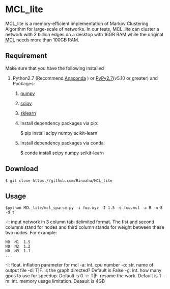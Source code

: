 # MCL_lite
MCL_lite is a memory-efficient implementation of Markov Clustering Algorithm for large-scale of networks. In our tests, MCL_lite can cluster a network with 2 billion edges on a desktop with 16GB RAM while the original [MCL](https://micans.org/mcl/ "https://micans.org/mcl/") needs more than 100GB RAM.

## Requirement

Make sure that you have the following installed

1. Python2.7 (Recommend [Anaconda](https://www.continuum.io/downloads#linux "https://www.continuum.io/downloads#linux" ) ) or [PyPy2.7](http://pypy.org/download.html "http:/
/pypy.org/download.html")(v5.10 or greater) and Packages:
    1. [numpy](http://www.numpy.org/ "http://www.numpy.org/")
    2. [scipy](https://www.scipy.org/ "https://www.scipy.org/")
    3. [sklearn](http://scikit-learn.org/stable/ "http://scikit-learn.org/stable/")
    4. Install dependency packages via pip:

        $ pip install scipy numpy scikit-learn

    5. Install dependency packages via conda:

        $ conda install scipy numpy scikit-learn


## Download

    $ git clone https://github.com/Rinoahu/MCL_lite

## Usage

    $python MCL_lite/mcl_sparse.py -i foo.xyz -I 1.5 -o foo.mcl -a 8 -m 8 -d t

-i: input network in 3 column tab-delimited format. The fist and second columns stand for nodes and third column stands for weight between these two nodes. For example: 

    N0	N1	1.5
    N0	N2	1.2
	N0	N3	1.1
	...

-I: float. inflation parameter for mcl
-a:   int. cpu number
-o:   str. name of output file
-d:   T|F. is the graph directed? Default is False
-g:   int. how many gpus to use for speedup. Default is 0
-r:   T|F. resume the work. Default is T
-m:   int. memory usage limitation. Deaault is 4GB

